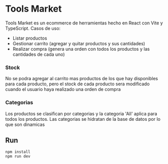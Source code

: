 # Tools Market

Tools Market es un ecommerce de herramientas hecho en React con Vite y TypeScript.
Casos de uso:
- Listar productos
- Gestionar carrito (agregar y quitar productos y sus cantidades)
- Realizar compra (genera una orden con todos los productos y las cantidades de cada uno)

### Stock
No se podra agregar al carrito mas productos de los que hay disponibles para cada producto, pero el stock de cada producto sera modificado cuando el usuario haya realizado una orden de compra

### Categorias
Los productos se clasifican por categorias y la categoria 'All' aplica para todos los productos.
Las categorias se hidratan de la base de datos por lo que son dinamicas



## Run

```
npm install
npm run dev
```